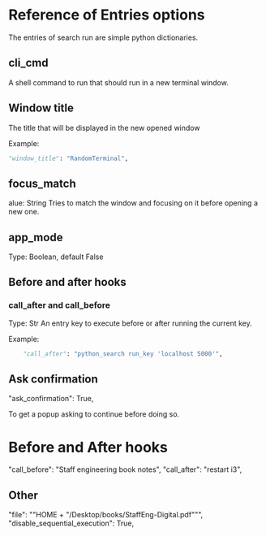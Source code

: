 # Reference of Entries options

The entries of search run are simple python dictionaries.

## cli_cmd

A shell command to run that should run in a new terminal window.

## Window title

The title that will be displayed in the new opened window

Example:

```py
"window_title": "RandomTerminal",
```

## focus_match

alue: String
Tries to match the window and focusing on it before opening a new one.

## app_mode

Type: Boolean, default False

## Before and after hooks

### call_after and call_before

Type: Str
An entry key to execute before or after running the current key.

Example:

```py
    "call_after": "python_search run_key 'localhost 5000'",
```

## Ask confirmation

"ask_confirmation": True,

To get a popup asking to continue before doing so.

# Before and After hooks

"call_before": "Staff engineering book notes",
"call_after": "restart i3",

## Other

"file": ""HOME + "/Desktop/books/StaffEng-Digital.pdf""",
"disable_sequential_execution": True,

